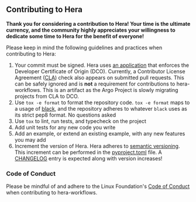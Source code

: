 ## Contributing to Hera

**Thank you for considering a contribution to Hera! Your time is the ultimate currency, and the community highly
appreciates your willingness to dedicate some time to Hera for the benefit of everyone!**

Please keep in mind the following guidelines and practices when contributing to Hera:

1. Your commit must be signed. Hera uses [an application](https://github.com/apps/dco) that enforces the Developer 
   Certificate of Origin (DCO). Currently, a Contributor License Agreement 
   ([CLA](https://github.com/cla-assistant/cla-assistant)) check also appears on submitted pull requests. This can be
   safely ignored and is **not** a requirement for contributions to hera-workflows. This is an artifact as the Argo Project is slowly migrating projects from CLA to DCO. 
1. Use `tox -e format` to format the repository code. `tox -e format` maps to a usage of
   [black](https://github.com/psf/black), and the repository adheres to whatever `black` uses as its strict pep8 format.
   No questions asked
1. Use `tox` to lint, run tests, and typecheck on the project
1. Add unit tests for any new code you write
1. Add an example, or extend an existing example, with any new features you may add
1. Increment the version of Hera. Hera adheres to [semantic versioning](https://semver.org/). This increment can be
   performed in the [pyproject.toml](https://github.com/argoproj-labs/hera-workflows/blob/main/pyproject.toml) file. A
   [CHANGELOG](https://github.com/argoproj-labs/hera-workflows/blob/main/CHANGELOG.md) entry is expected along with
   version increases!

### Code of Conduct

Please be mindful of and adhere to the Linux Foundation's
[Code of Conduct](https://lfprojects.org/policies/code-of-conduct) when contributing to hera-workflows.
